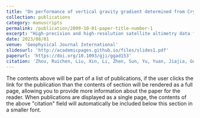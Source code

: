 ```yaml
---
title: "On performance of vertical gravity gradient determined from CryoSat-2 altimeter data over Arabian Sea"
collection: publications
category: manuscripts
permalink: /publication/2009-10-01-paper-title-number-1
excerpt: "High-precision and high-resolution satellite altimetry data from CryoSat-2 are widely utilized for marine gravity inversion. The vertical gravity gradient is a crucial parameter of the Earth's gravity field. To evaluate the performance of vertical gravity gradient determined from CryoSat-2 altimeter data, relevant processes and comparisons are carried out, demonstrating its high accuracy and precision."
date: 2023/08/01
venue: 'Geophysical Journal International'
slidesurl: 'http://academicpages.github.io/files/slides1.pdf'
paperurl: 'https://doi.org/10.1093/gji/ggad153'
citation: 'Zhou, Ruichen, Liu, Xin, Li, Zhen, Sun, Yu, Yuan, Jiajia, Guo, Jinyun, Ardalan, Alireza A. (2023). "On performance of vertical gravity gradient determined from CryoSat-2 altimeter data over Arabian Sea." <i>Geophysical Journal International</i>. 234(2), 1519-1529.'
---
```


The contents above will be part of a list of publications, if the user clicks the link for the publication than the contents of section will be rendered as a full page, allowing you to provide more information about the paper for the reader. When publications are displayed as a single page, the contents of the above "citation" field will automatically be included below this section in a smaller font.
